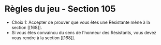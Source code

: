 # Règles du jeu - Section 105

- Choix 1: Accepter de prouver que vous êtes une Résistante mène à la section [[168]].
- Si vous êtes convaincu du sens de l'honneur des Résistants, vous devez vous rendre à la section [[168]].